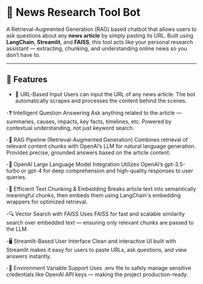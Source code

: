 # 📰 News Research Tool Bot

A Retrieval-Augmented Generation (RAG) based chatbot that allows users to ask questions about any **news article** by simply pasting its URL. Built using **LangChain**, **Streamlit**, and **FAISS**, this tool acts like your personal research assistant — extracting, chunking, and understanding online news so you don’t have to.

---

## 🚀 Features

- 🔗 URL-Based Input
Users can input the URL of any news article. The bot automatically scrapes and processes the content behind the scenes.

-❓ Intelligent Question Answering
Ask anything related to the article — summaries, causes, impacts, key facts, timelines, etc. Powered by contextual understanding, not just keyword search.

-🧠 RAG Pipeline (Retrieval-Augmented Generation)
Combines retrieval of relevant content chunks with OpenAI’s LLM for natural language generation. Provides precise, grounded answers based on the article content.

-🤖 OpenAI Large Language Model Integration
Utilizes OpenAI’s gpt-3.5-turbo or gpt-4 for deep comprehension and high-quality responses to user queries.

-🧱 Efficient Text Chunking & Embedding
Breaks article text into semantically meaningful chunks, then embeds them using LangChain's embedding wrappers for optimized retrieval.

-🔍 Vector Search with FAISS
Uses FAISS for fast and scalable similarity search over embedded text — ensuring only relevant chunks are passed to the LLM.

-🖥️ Streamlit-Based User Interface
Clean and interactive UI built with Streamlit makes it easy for users to paste URLs, ask questions, and view answers instantly.

-🔐 Environment Variable Support
Uses .env file to safely manage sensitive credentials like OpenAI API keys — making the project production-ready.

